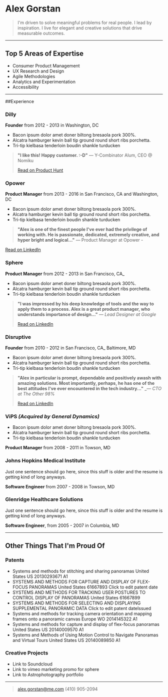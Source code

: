 # Alex Gorstan
>I'm driven to solve meaningful problems for real people. I lead by inspiration. I live for elegant and creative solutions that drive measurable outcomes.

-----------------------------------------------------------------------------------------------
## Top 5 Areas of Expertise
- Consumer Product Management
- UX Research and Design
- Agile Methodologies
- Analytics and Experimentation
- Accessibility
-----------------------------------------------------------------------------------------------
##Experience
### Dilly
**Founder** from 2012 - 2013 in Washington, DC
* Bacon ipsum dolor amet doner biltong bresaola pork 300%.
* Alcatra hamburger kevin ball tip ground round short ribs porchetta.
* Tri-tip kielbasa tenderloin boudin shankle turducken

>**"I like this! Happy customer. :-D"** — Y-Combinator Alum, CEO @ Nomiku
>
>  [Read on Product Hunt](www.google.com)

### Opower
**Product Manager** from 2013 - 2016 in San Francisco, CA and Washington, DC
* Bacon ipsum dolor amet doner biltong bresaola pork 300%.
* Alcatra hamburger kevin ball tip ground round short ribs porchetta.
* Tri-tip kielbasa tenderloin boudin shankle turducken

>**"Alex is one of the finest people I've ever had the privilege of working with. He is passionate, dedicated, extremely creative, and hyper bright and logical..."** — Product Manager at Opower - 
>
[Read on LinkedIn](www.google.com)

### Sphere
**Product Manager** from 2012 - 2013 in San Francisco, CA_
* Bacon ipsum dolor amet doner biltong bresaola pork 300%.
* Alcatra hamburger kevin ball tip ground round short ribs porchetta.
* Tri-tip kielbasa tenderloin boudin shankle turducken

>**"I was impressed by his deep knowledge of tools and the way to apply them to a process. Alex is a great product manager, who understands importance of design..."** _— Lead Designer at Google_ 
>
>[Read on LinkedIn](www.google.com)

### Disruptive
**Founder** from 2010 - 2012 in San Francisco, CA_ Baltimore, MD
* Bacon ipsum dolor amet doner biltong bresaola pork 300%.
* Alcatra hamburger kevin ball tip ground round short ribs porchetta.
* Tri-tip kielbasa tenderloin boudin shankle turducken

>**"Alex in particular is prompt, dependable and positively awash with amazing solutions. Most importantly, perhaps, he has one of the best attitudes I've ever encountered in the tech industry..."** _— _CTO at The Other 98%_
>
>  [Read on LinkedIn](www.google.com)

### ViPS _(Acquired by General Dynamics)_
* Bacon ipsum dolor amet doner biltong bresaola pork 300%.
* Alcatra hamburger kevin ball tip ground round short ribs porchetta.
* Tri-tip kielbasa tenderloin boudin shankle turducken

**Product Manager** from 2008 - 2011 in Towson, MD

### Johns Hopkins Medical Institute
Just one sentence should go here, since this stuff is older and the resume is getting kind of long anyways.

**Software Engineer** from 2007 - 2008 in Towson, MD

### Glenridge Healthcare Solutions
Just one sentence should go here, since this stuff is older and the resume is getting kind of long anyways.

**Software Engineer**, from 2005 - 2007 in Columbia, MD

-----------------------------------------------------------------------------------------------
## Other Things That I'm Proud Of
### Patents
* Systems and methods for stitching and sharing panoramas
United States US 20130293671 A1
* SYSTEMS AND METHODS FOR CAPTURE AND DISPLAY OF FLEX-FOCUS PANORAMAS
United States 61667893
Click to edit patent date
* SYSTEMS AND METHODS FOR TRACKING USER POSTURES TO CONTROL DISPLAY OF PANORAMAS
United States 61667899
* SYSTEMS AND METHODS FOR SELECTING AND DISPLAYING SUPPLEMENTAL PANORAMIC DATA
Click to edit patent dateIssued 
* Systems and methods for tracking camera orientation and mapping frames onto a panoramic canvas
Europe WO 2014145322 A1
* Systems and methods for capture and display of flex-focus panoramas
United States US 20140009570 A1
* Systems and Methods of Using Motion Control to Navigate Panoramas and Virtual Tours
United States US 20140089850 A1

### Creative Projects
* Link to Soundcloud
* Link to vimeo marketing promo for sphere
* Link to Astrophotography portfolio


---
> [alex.gorstan@me.com](mailto:alex.gorstan@me.com)
> (410) 905-2094
